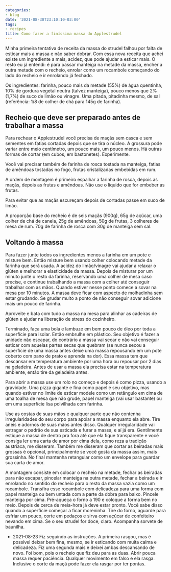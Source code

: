 ```yaml
---
categories:
- blog
date: '2021-08-30T23:10:10-03:00'
tags:
- recipes
title: Como fazer a finíssima massa do Applestrudel
---
```


Minha primeira tentativa de receita da massa do strudel falhou por falta de esticar mais a massa e não saber dobrar. Com essa nova receita que achei existe um ingrediente a mais, acidez, que pode ajudar a esticar mais. O resto eu já entendi: é para passar manteiga na metade da massa, encher a outra metade com o recheio, enrolar como um rocambole começando do lado do recheio e ir enrolando já fechado.

Os ingredientes: farinha, pouco mais da metade (55%) de água quentinha, 10% de gordura vegetal neutra (talvez manteiga), pouco menos que 2% (1,7%) de suco de limão ou vinagre. Uma pitada, pitadinha mesmo, de sal (referência: 1/8 de colher de chá para 145g de farinha).

## Recheio que deve ser preparado antes de trabalhar a massa

Para rechear o Applestrudel você precisa de maçãs sem casca e sem sementes em fatias cortadas depois que se tira o núcleo. A grossura pode variar entre meio centímetro, um pouco mais, um pouco menos. Há outras formas de cortar (em cubos, em bastonetes). Experimente.

Você vai precisar também de farinha de rosca tostada na manteiga, fatias de amêndoas tostadas no fogo, frutas cristalizadas embebidas em rum.

A ordem de montagem é primeiro espalhar a farinha de rosca, depois as maçãs, depois as frutas e amêndoas. Não use o líquido que for embeber as frutas.

Para evitar que as maçãs escureçam depois de cortadas passe em suco de limão.

A proporção base do recheio é de seis maçãs (900g), 65g de açúcar, uma colher de chá de canela, 25g de amêndoas, 50g de frutas, 3 colheres de mesa de rum. 70g de farinha de rosca com 30g de manteiga sem sal.

## Voltando à massa

Para fazer junte todos os ingredientes menos a farinha em um pote e misture bem. Então misture bem usando colher colocando metade da farinha que será usada. A acidez do limão/vinagre vai ajudar a relaxar o glúten e melhorar a elasticidade da massa. Depois de misturar por um minuto junte o resto da farinha, reservando uma colher de mesa caso precise, e continue trabalhando a massa com a colher até conseguir trabalhar com as mãos. Quando estiver nesse ponto comece a sovar na mesa por 10 minutos. A massa deve ficar com aspecto de molhadinha sem estar grudando. Se grudar muito a ponto de não conseguir sovar adicione mais um pouco de farinha.

Aproveite e bata com tudo a massa na mesa para alinhar as cadeiras de glúten e ajudar na liberação de stress do cozinheiro.

Terminado, faça uma bola e lambuze em bem pouco de óleo por toda a superfície para isolar. Então embrulhe em plástico. Seu objetivo é fazer a unidade não escapar, do contrário a massa vai secar e não vai conseguir esticar com aquelas partes secas que quebram (se nunca secou a superfície de uma massa antes deixe uma massa repousando em um pote coberto com pano de prato e aprenda na dor). Essa massa tem que descansar em temperatura ambiente por uma hora ou repousar por 2 dias na geladeira. Antes de usar a massa ela precisa estar na temperatura ambiente, então tire da geladeira antes.

Para abrir a massa use um rolo no começo e depois é como pizza, usando a gravidade. Uma pizza gigante e fina como papel é seu objetivo, mas quando estiver no limite de esticar modele como um retângulo em cima de uma toalha de mesa que não grude, papel manteiga (vai usar bastante) ou em uma superfície lisa polvilhada com farinha.

Use as costas de suas mãos e qualquer parte que não contenha irregularidades do seu corpo para apoiar a massa enquanto ela abre. Tire anéis e adornos de suas mãos antes disso. Qualquer irregularidade vai estragar o padrão de sua esticada e furar a massa, e aí já era. Gentilmente estique a massa de dentro pra fora até que ela fique transparente e você consiga ler uma carta de amor por cima dela, como reza a tradição austríaca, me disseram. Também me disseram que cortar as beiradas mais grossas é opcional, principalmente se você gosta da massa assim, mais grossinha. No final mantenha retangular como um envelope para guardar sua carta de amor.

A montagem consiste em colocar o recheio na metade, fechar as beiradas para não escapar, pincelar manteiga na outra metade, fechar a beirada e ir enrolando no sentido do recheio para o resto da massa vazia como um rocambole. Transfira esse rocambole com delicadeza para uma forma com papel manteiga ou bem untada com a parte da dobra para baixo. Pincele manteiga por cima. Pré-aqueça o forno a 190 e coloque a forma bem no meio. Depois de cerca de meia-hora já deve estar pronto. Você sabe disso quando a superfície começar a ficar moreninha. Tire do forno, aguarde para esfriar um pouco, corte em pedaços e sirva com açúcar de confeiteiro nevando em cima. Se o seu strudel for doce, claro. Acompanha sorvete de baunilha.

 - 2021-08-23 Fiz seguindo as instruções. A primeira rasgou, mas é possível deixar bem fina, mesmo, se ir esticando com muita calma e delicadeza. Fiz uma segunda mais e deixei ambas descansando de novo. Foi bom, pois o recheio que fiz deu para as duas. Abrir pouca massa requer paciência. Qualquer movimento em falso e ela rasga. Inclusive o corte da maçã pode fazer ela rasgar por ter pontas.
